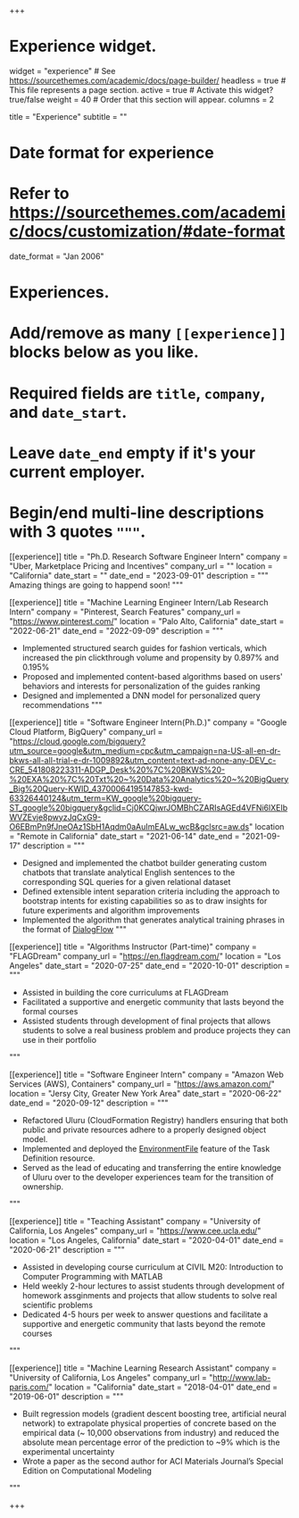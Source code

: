 +++
# Experience widget.
widget = "experience"  # See https://sourcethemes.com/academic/docs/page-builder/
headless = true  # This file represents a page section.
active = true  # Activate this widget? true/false
weight = 40  # Order that this section will appear.
columns = 2

title = "Experience"
subtitle = ""

# Date format for experience
#   Refer to https://sourcethemes.com/academic/docs/customization/#date-format
date_format = "Jan 2006"

# Experiences.
#   Add/remove as many `[[experience]]` blocks below as you like.
#   Required fields are `title`, `company`, and `date_start`.
#   Leave `date_end` empty if it's your current employer.
#   Begin/end multi-line descriptions with 3 quotes `"""`.

[[experience]]
  title = "Ph.D. Research Software Engineer Intern"
  company = "Uber, Marketplace Pricing and Incentives"
  company_url = ""
  location = "California"
  date_start = ""
  date_end = "2023-09-01"
  description = """
  Amazing things are going to happend soon!
  """
    

[[experience]]
  title = "Machine Learning Engineer Intern/Lab Research Intern"
  company = "Pinterest, Search Features"
  company_url = "https://www.pinterest.com/"
  location = "Palo Alto, California"
  date_start = "2022-06-21"
  date_end = "2022-09-09"
  description = """
  * Implemented structured search guides for fashion verticals, which increased the pin clickthrough volume and propensity by 0.897% and 0.195%
  * Proposed and implemented content-based algorithms based on users' behaviors and interests for personalization of the guides ranking
  * Designed and implemented a DNN model for personalized query recommendations
  """


[[experience]]
  title = "Software Engineer Intern(Ph.D.)"
  company = "Google Cloud Platform, BigQuery"
  company_url = "https://cloud.google.com/bigquery?utm_source=google&utm_medium=cpc&utm_campaign=na-US-all-en-dr-bkws-all-all-trial-e-dr-1009892&utm_content=text-ad-none-any-DEV_c-CRE_541808223311-ADGP_Desk%20%7C%20BKWS%20-%20EXA%20%7C%20Txt%20~%20Data%20Analytics%20~%20BigQuery_Big%20Query-KWID_43700064195147853-kwd-63326440124&utm_term=KW_google%20bigquery-ST_google%20bigquery&gclid=Cj0KCQjwrJOMBhCZARIsAGEd4VFNi6lXEIbWVZEvje8pwyzJqCxG9-O6EBmPn9fJneOAz1SbH1Aqdm0aAuImEALw_wcB&gclsrc=aw.ds"
  location = "Remote in California"
  date_start = "2021-06-14"
  date_end = "2021-09-17"
  description = """
  * Designed and implemented the chatbot builder generating custom chatbots that translate analytical English sentences to the corresponding SQL queries for a given relational dataset
  * Defined extensible intent separation criteria including the approach to bootstrap intents for existing capabilities so as to draw insights for future experiments and algorithm improvements
  * Implemented the algorithm that generates analytical training phrases in the format of [DialogFlow](https://cloud.google.com/dialogflow/docs)
  """
    

[[experience]]
  title = "Algorithms Instructor (Part-time)"
  company = "FLAGDream"
  company_url = "https://en.flagdream.com/"
  location = "Los Angeles"
  date_start = "2020-07-25"
  date_end = "2020-10-01"
  description = """
  * Assisted in building the core curriculums at FLAGDream
  * Facilitated a supportive and energetic community that lasts beyond the formal courses
  * Assisted students through development of final projects that allows students to solve a real business problem and produce projects they can use in their portfolio
  
  """

[[experience]]
  title = "Software Engineer Intern"
  company = "Amazon Web Services (AWS), Containers"
  company_url = "https://aws.amazon.com/"
  location = "Jersy City, Greater New York Area"
  date_start = "2020-06-22"
  date_end = "2020-09-12"
  description = """
  * Refactored Uluru (CloudFormation Registry) handlers ensuring that both public and private resources adhere to a properly designed object model.
  * Implemented and deployed the [EnvironmentFile](https://docs.aws.amazon.com/AWSCloudFormation/latest/UserGuide/aws-properties-ecs-taskdefinition-environmentfile.html) feature of the Task Definition resource. 
  * Served as the lead of educating and transferring the entire knowledge of Uluru over to the developer experiences team for the transition of ownership.
  
  """

[[experience]]
  title = "Teaching Assistant"
  company = "University of California, Los Angeles"
  company_url = "https://www.cee.ucla.edu/"
  location = "Los Angeles, California"
  date_start = "2020-04-01"
  date_end = "2020-06-21"
  description = """
  * Assisted in developing course curriculum at CIVIL M20: Introduction to Computer Programming with MATLAB
  * Held weekly 2-hour lectures to assist students through development of homework assginments and projects that allow students to solve real scientific problems
  * Dedicated 4-5 hours per week to answer questions and facilitate a supportive and energetic community that lasts beyond the remote courses
  
  """
  
[[experience]]
  title = "Machine Learning Research Assistant"
  company = "University of California, Los Angeles"
  company_url = "http://www.lab-paris.com/"
  location = "California"
  date_start = "2018-04-01"
  date_end = "2019-06-01"
  description = """
  * Built regression models (gradient descent boosting tree, artificial neural network) to extrapolate physical properties of concrete based on the empirical data (~ 10,000 observations from industry) and reduced the absolute mean percentage error of the prediction to ~9% which is the experimental uncertainty
  * Wrote a paper as the second author for ACI Materials Journal’s Special Edition on Computational Modeling

  """

+++
